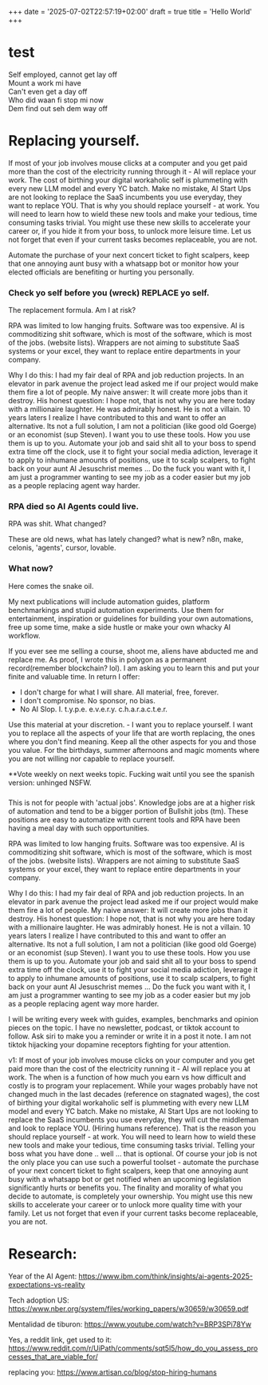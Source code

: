 +++
date = '2025-07-02T22:57:19+02:00'
draft = true
title = 'Hello World'
+++

# test 

Self employed, cannot get lay off  
Mount a work mi have  
Can't even get a day off  
Who did waan fi stop mi now  
Dem find out seh dem way off



# Replacing yourself. 

If most of your job involves mouse clicks at a computer and you get paid more than the cost of the electricity running through it - AI will replace your work. The cost of birthing your digital workaholic self is plummeting with every new LLM model and every YC batch. Make no mistake, AI Start Ups are not looking to replace the SaaS incumbents you use everyday, they want to replace YOU. That is why you should replace yourself - at work. You will need to learn how to wield these new tools and make your tedious, time consuming tasks trivial. You might use these new skills to accelerate your career or, if you hide it from your boss, to unlock more leisure time. Let us not forget that even if your current tasks becomes replaceable, you are not.





Automate the purchase of your next concert ticket to fight scalpers, keep that one annoying aunt busy with a whatsapp bot or monitor how your elected officials are benefiting or hurting you personally.  

### Check yo self before you (wreck) REPLACE yo self. 

The replacement formula. Am I at risk? 

RPA was limited to low hanging fruits. Software was too expensive. AI is commoditizing shit software, which is most of the software, which is most of the jobs. (website lists). Wrappers are not aiming to substitute SaaS systems or your excel, they want to replace entire departments in your company.

Why I do this: I had my fair deal of RPA and job reduction projects. In an elevator in park avenue the project lead asked me if our project would make them fire a lot of people. My naive answer: It will create more jobs than it destroy. His honest question: I hope not, that is not why you are here today with a millionaire laughter. He was admirably honest. He is not a villain. 10 years laters I realize I have contributed to this and want to offer an alternative. Its not a full solution, I am not a politician (like good old Goerge) or an economist (sup Steven). I want you to use these tools. How you use them is up to you. Automate your job and said shit all to your boss to spend extra time off the clock, use it to fight your social media adiction, leverage it to apply to inhumane amounts of positions, use it to scalp scalpers, to fight back on your aunt AI Jesuschrist memes ... Do the fuck you want with it, I am just a programmer wanting to see my job as a coder easier but my job as a people replacing agent way harder. 

### RPA died so AI Agents could live.
RPA was shit. What changed? 

These are old news, what has lately changed? what is new? n8n, make, celonis, 'agents', cursor, lovable. 


### What now?
Here comes the snake oil.

My next publications will include automation guides, platform benchmarkings and stupid automation experiments. Use them for entertainment, inspiration or guidelines for building your own automations, free up some time, make a side hustle or make your own whacky AI workflow. 

If you ever see me selling a course, shoot me, aliens have abducted me and replace me. As proof, I wrote this in polygon as a permanent record(remember blockchain? lol). I am asking you to learn this and put your finite and valuable time. In return I offer: 

* I don't charge for what I will share. All material, free, forever.
* I don't compromise. No sponsor, no bias.
* No AI Slop. I. t.y.p.e. e.v.e.r.y. c.h.a.r.a.c.t.e.r. 

Use this material at your discretion. - I want you to replace yourself. I want you to replace all the aspects of your life that are worth replacing, the ones where you don't find meaning. Keep all the other aspects for you and those you value. For the birthdays, summer afternoons and magic moments where you are not willing nor capable to replace yourself.

**Vote weekly on next weeks topic. 
Fucking wait until you see the spanish version: unhinged NSFW. 

### 


This is not for people with 'actual jobs'. Knowledge jobs are at a higher risk of automation and tend to be a bigger portion of Bullshit jobs (tm). These positions are easy to automatize with current tools and RPA have been having a meal day with such opportunities. 

RPA was limited to low hanging fruits. Software was too expensive. AI is commoditizing shit software, which is most of the software, which is most of the jobs. (website lists). Wrappers are not aiming to substitute SaaS systems or your excel, they want to replace entire departments in your company.

Why I do this: I had my fair deal of RPA and job reduction projects. In an elevator in park avenue the project lead asked me if our project would make them fire a lot of people. My naive answer: It will create more jobs than it destroy. His honest question: I hope not, that is not why you are here today with a millionaire laughter. He was admirably honest. He is not a villain. 10 years laters I realize I have contributed to this and want to offer an alternative. Its not a full solution, I am not a politician (like good old Goerge) or an economist (sup Steven). I want you to use these tools. How you use them is up to you. Automate your job and said shit all to your boss to spend extra time off the clock, use it to fight your social media adiction, leverage it to apply to inhumane amounts of positions, use it to scalp scalpers, to fight back on your aunt AI Jesuschrist memes ... Do the fuck you want with it, I am just a programmer wanting to see my job as a coder easier but my job as a people replacing agent way more harder. 

I will be writing every week with guides, examples, benchmarks and opinion pieces on the topic. I have no newsletter, podcast, or tiktok account to follow. Ask siri to make you a reminder or write it in a post it note. I am not tiktok hijacking your dopamine receptors fighting for your attention.


v1:
If most of your job involves mouse clicks on your computer and you get paid more than the cost of the electricity running it - AI will replace you at work. The when is a function of how much you earn vs how difficult and costly is to program your replacement. While your wages probably have not changed much in the last decades (reference on stagnated wages), the cost of birthing your digital workaholic self is plummeting with every new LLM model and every YC batch. Make no mistake, AI Start Ups are not looking to replace the SaaS incumbents you use everyday, they will cut the middleman and look to replace YOU. (Hiring humans reference). That is the reason you should replace yourself - at work. You will need to learn how to wield these new tools and make your tedious, time consuming tasks trivial. Telling your boss what you have done .. well ... that is optional. Of course your job is not the only place you can use such a powerful toolset - automate the purchase of your next concert ticket to fight scalpers, keep that one annoying aunt busy with a whatsapp bot or get notified when an upcoming legislation significantly hurts or benefits you. The finality and morality of what you decide to automate, is completely your ownership. You might use this new skills to accelerate your career or to unlock more quality time with your family. Let us not forget that even if your current tasks become replaceable, you are not.
# Research:


Year of the AI Agent: https://www.ibm.com/think/insights/ai-agents-2025-expectations-vs-reality 

Tech adoption US: https://www.nber.org/system/files/working_papers/w30659/w30659.pdf

Mentalidad de tiburon: https://www.youtube.com/watch?v=BRP3SPi78Yw

Yes, a reddit link, get used to it: https://www.reddit.com/r/UiPath/comments/sqt5l5/how_do_you_assess_processes_that_are_viable_for/

replacing you: https://www.artisan.co/blog/stop-hiring-humans






